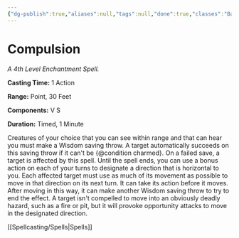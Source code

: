 ```yaml
---
{"dg-publish":true,"aliases":null,"tags":null,"done":true,"classes":"Bard,","spellLevel":4,"school":"Enchantment","source":"PHB","permalink":"/spells/compulsion/","dgHomeLink":false,"dgPassFrontmatter":true}
---
```


# Compulsion
*A 4th Level Enchantment Spell.*

**Casting Time:** 1 Action

**Range:** Point, 30 Feet

**Components:** V S 

**Duration:** Timed, 1 Minute

Creatures of your choice that you can see within range and that can hear you must make a Wisdom saving throw. A target automatically succeeds on this saving throw if it can't be {@condition charmed}. On a failed save, a target is affected by this spell. Until the spell ends, you can use a bonus action on each of your turns to designate a direction that is horizontal to you. Each affected target must use as much of its movement as possible to move in that direction on its next turn. It can take its action before it moves. After moving in this way, it can make another Wisdom saving throw to try to end the effect.
A target isn't compelled to move into an obviously deadly hazard, such as a fire or pit, but it will provoke opportunity attacks to move in the designated direction.

[[Spellcasting/Spells|Spells]]